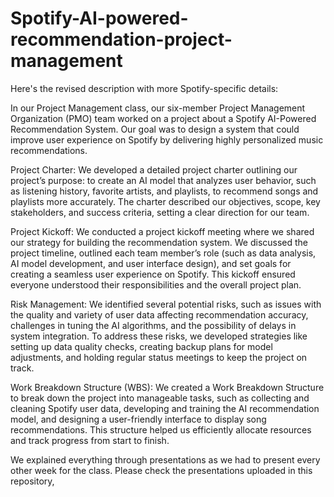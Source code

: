 # Spotify-AI-powered-recommendation-project-management


Here's the revised description with more Spotify-specific details:

In our Project Management class, our six-member Project Management Organization (PMO) team worked on a project about a Spotify AI-Powered Recommendation System. Our goal was to design a system that could improve user experience on Spotify by delivering highly personalized music recommendations.

Project Charter: We developed a detailed project charter outlining our project’s purpose: to create an AI model that analyzes user behavior, such as listening history, favorite artists, and playlists, to recommend songs and playlists more accurately. The charter described our objectives, scope, key stakeholders, and success criteria, setting a clear direction for our team.

Project Kickoff: We conducted a project kickoff meeting where we shared our strategy for building the recommendation system. We discussed the project timeline, outlined each team member’s role (such as data analysis, AI model development, and user interface design), and set goals for creating a seamless user experience on Spotify. This kickoff ensured everyone understood their responsibilities and the overall project plan.

Risk Management: We identified several potential risks, such as issues with the quality and variety of user data affecting recommendation accuracy, challenges in tuning the AI algorithms, and the possibility of delays in system integration. To address these risks, we developed strategies like setting up data quality checks, creating backup plans for model adjustments, and holding regular status meetings to keep the project on track.

Work Breakdown Structure (WBS): We created a Work Breakdown Structure to break down the project into manageable tasks, such as collecting and cleaning Spotify user data, developing and training the AI recommendation model, and designing a user-friendly interface to display song recommendations. This structure helped us efficiently allocate resources and track progress from start to finish.

We explained everything through presentations as we had to present every other week for the class. Please check the presentations uploaded in this repository,
